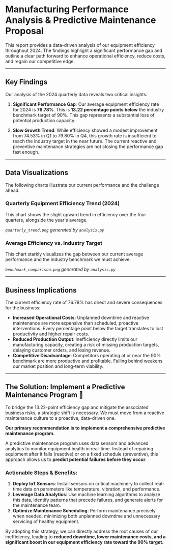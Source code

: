 # Manufacturing Performance Analysis & Predictive Maintenance Proposal

This report provides a data-driven analysis of our equipment efficiency throughout 2024. The findings highlight a significant performance gap and outline a clear path forward to enhance operational efficiency, reduce costs, and regain our competitive edge.

---

## Key Findings

Our analysis of the 2024 quarterly data reveals two critical insights:

1.  **Significant Performance Gap**: Our average equipment efficiency rate for 2024 is **76.78%**. This is **13.22 percentage points below** the industry benchmark target of 90%. This gap represents a substantial loss of potential production capacity.

2.  **Slow Growth Trend**: While efficiency showed a modest improvement from 74.53% in Q1 to 79.80% in Q4, this growth rate is insufficient to reach the industry target in the near future. The current reactive and preventive maintenance strategies are not closing the performance gap fast enough.

---

## Data Visualizations

The following charts illustrate our current performance and the challenge ahead.

### Quarterly Equipment Efficiency Trend (2024)

This chart shows the slight upward trend in efficiency over the four quarters, alongside the year's average.


*`quarterly_trend.png` generated by `analysis.py`*

### Average Efficiency vs. Industry Target

This chart starkly visualizes the gap between our current average performance and the industry benchmark we must achieve.


*`benchmark_comparison.png` generated by `analysis.py`*

---

## Business Implications

The current efficiency rate of 76.78% has direct and severe consequences for the business:

* **Increased Operational Costs**: Unplanned downtime and reactive maintenance are more expensive than scheduled, proactive interventions. Every percentage point below the target translates to lost productivity and higher repair costs.
* **Reduced Production Output**: Inefficiency directly limits our manufacturing capacity, creating a risk of missing production targets, delaying customer orders, and losing revenue.
* **Competitive Disadvantage**: Competitors operating at or near the 90% benchmark are more productive and profitable. Falling behind weakens our market position and long-term viability.

---

## The Solution: Implement a Predictive Maintenance Program 🎯

To bridge the 13.22-point efficiency gap and mitigate the associated business risks, a strategic shift is necessary. We must move from a reactive maintenance culture to a proactive, data-driven one.

**Our primary recommendation is to implement a comprehensive predictive maintenance program.**

A predictive maintenance program uses data sensors and advanced analytics to monitor equipment health in real-time. Instead of repairing equipment after it fails (reactive) or on a fixed schedule (preventive), this approach allows us to **predict potential failures before they occur**.

### Actionable Steps & Benefits:

1.  **Deploy IoT Sensors**: Install sensors on critical machinery to collect real-time data on parameters like temperature, vibration, and performance.
2.  **Leverage Data Analytics**: Use machine learning algorithms to analyze this data, identify patterns that precede failures, and generate alerts for the maintenance team.
3.  **Optimize Maintenance Scheduling**: Perform maintenance precisely when needed, minimizing both unplanned downtime and unnecessary servicing of healthy equipment.

By adopting this strategy, we can directly address the root causes of our inefficiency, leading to **reduced downtime, lower maintenance costs, and a significant boost in our equipment efficiency rate toward the 90% target.**